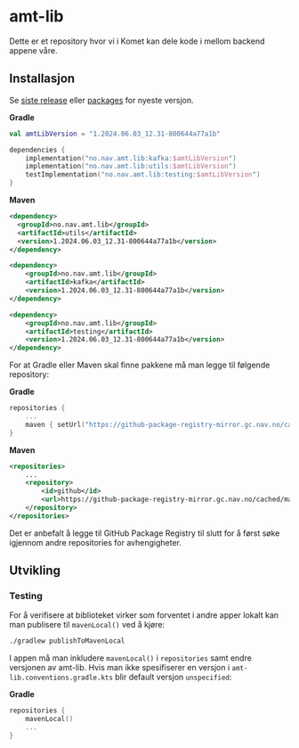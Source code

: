 # amt-lib

Dette er et repository hvor vi i Komet kan dele kode i mellom backend appene våre.

## Installasjon
Se [siste release](https://github.com/navikt/amt-lib/releases) eller [packages](https://github.com/orgs/navikt/packages?repo_name=amt-lib) for nyeste versjon.

**Gradle**
```kotlin
val amtLibVersion = "1.2024.06.03_12.31-800644a77a1b"

dependencies {
    implementation("no.nav.amt.lib:kafka:$amtLibVersion")
    implementation("no.nav.amt.lib:utils:$amtLibVersion")
    testImplementation("no.nav.amt.lib:testing:$amtLibVersion")
}
```

**Maven**
```xml
<dependency>
  <groupId>no.nav.amt.lib</groupId>
  <artifactId>utils</artifactId>
  <version>1.2024.06.03_12.31-800644a77a1b</version>
</dependency>

<dependency>
    <groupId>no.nav.amt.lib</groupId>
    <artifactId>kafka</artifactId>
    <version>1.2024.06.03_12.31-800644a77a1b</version>
</dependency>

<dependency>
    <groupId>no.nav.amt.lib</groupId>
    <artifactId>testing</artifactId>
    <version>1.2024.06.03_12.31-800644a77a1b</version>
</dependency>
```
For at Gradle eller Maven skal finne pakkene må man legge til følgende repository:

**Gradle**
```kotlin
repositories {
    ...
    maven { setUrl("https://github-package-registry-mirror.gc.nav.no/cached/maven-release") }
}
```

**Maven**
```xml
<repositories>
    ...
    <repository>
        <id>github</id>
        <url>https://github-package-registry-mirror.gc.nav.no/cached/maven-release</url>
    </repository>
</repositories>
```

Det er anbefalt å legge til GitHub Package Registry til slutt for å først søke igjennom andre repositories for avhengigheter.

## Utvikling
### Testing
For å verifisere at biblioteket virker som forventet i andre apper lokalt kan man publisere til `mavenLocal()` ved å kjøre:
```sh
./gradlew publishToMavenLocal
```

I appen må man inkludere `mavenLocal()` i `repositories` samt endre versjonen av amt-lib. Hvis man ikke spesifiserer en versjon i `amt-lib.conventions.gradle.kts` blir default versjon `unspecified`:

**Gradle**
```kotlin
repositories {
    mavenLocal()
    ...
}
```